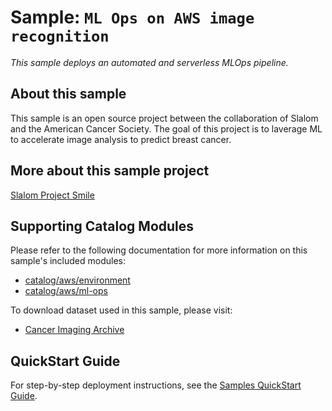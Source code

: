 
# Sample: `ML Ops on AWS image recognition`

_This sample deploys an automated and serverless MLOps pipeline._

## About this sample

This sample is an open source project between the collaboration of Slalom and the American
Cancer Society. The goal of this project is to laverage ML to accelerate image analysis to
predict breast cancer.

## More about this sample project

[Slalom Project Smile](https://www.slalom.com/case-studies/american-cancer-society-breast-cancer-machine-learning)

## Supporting Catalog Modules

Please refer to the following documentation for more information on this sample's included
modules:

* [catalog/aws/environment](../../catalog/aws/environment/README.md)
* [catalog/aws/ml-ops](../../catalog/aws/ml-ops/README.md)

To download dataset used in this sample, please visit:

* [Cancer Imaging Archive](https://wiki.cancerimagingarchive.net/display/Public/CBIS-DDSM)

## QuickStart Guide

For step-by-step deployment instructions, see the
[Samples QuickStart Guide](../../docs/getting_started/samples.md).
